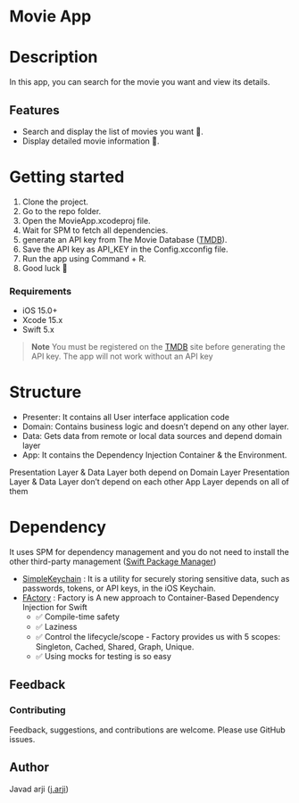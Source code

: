 # Movie App


# Description
In this app, you can search for the movie you want and view its details.

## Features
- Search and display the list of movies you want 🍿.
- Display detailed movie information 🍿.




# Getting started

1. Clone the project.
2. Go to the repo folder.
3. Open the MovieApp.xcodeproj file.
4. Wait for SPM to fetch all dependencies.
5. generate an API key from The Movie Database ([TMDB](https://developer.themoviedb.org/docs/getting-started)).
6. Save the API key as API_KEY in the Config.xcconfig file.
8. Run the app using Command + R.
9. Good luck 🎉


### Requirements

- iOS 15.0+ 
- Xcode 15.x
- Swift 5.x


> **Note**
> You must be registered on the [TMDB](https://www.themoviedb.org/signup) site before generating the API key.
> The app will not work without an API key

# Structure
- Presenter: It contains all User interface application code
- Domain: Contains business logic and doesn’t depend on any other layer.
- Data: Gets data from remote or local data sources and depend domain layer
- App: It contains the Dependency Injection Container & the Environment.

Presentation Layer & Data Layer both depend on Domain Layer
Presentation Layer & Data Layer don’t depend on each other
App Layer depends on all of them



# Dependency
It uses SPM for dependency management and you do not need to install the other third-party management ([Swift Package Manager](https://github.com/apple/swift-package-manager))
- [SimpleKeychain](https://github.com/auth0/SimpleKeychain) : It is a utility for securely storing sensitive data, such as passwords, tokens, or API keys, in the iOS Keychain.
- [FActory](https://github.com/hmlongco/Factory) :  Factory is A new approach to Container-Based Dependency Injection for Swift
    - ✅ Compile-time safety
    - ✅ Laziness
    - ✅ Control the lifecycle/scope
          - Factory provides us with 5 scopes: Singleton, Cached, Shared, Graph, Unique.
    - ✅ Using mocks for testing is so easy
 




## Feedback

### Contributing
 Feedback, suggestions, and contributions are welcome. Please use GitHub issues.

 ## Author
 Javad arji ([j.arji](javad.ar2000ir@gmail.com))








